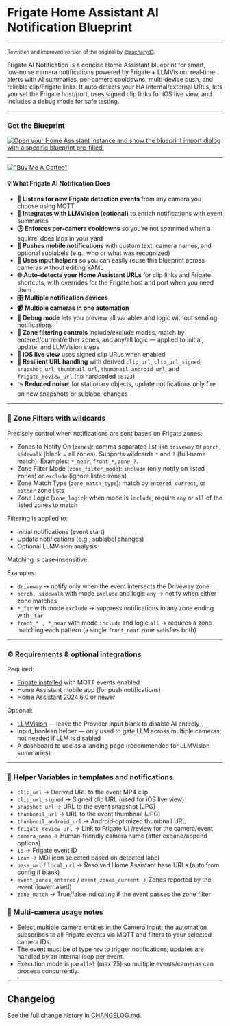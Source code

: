 # Frigate Home Assistant AI Notification Blueprint
---
<sup>Rewritten and improved version of the original by [@zacharyd3](https://github.com/zacharyd3/Frigate-Vision).</sup>

Frigate AI Notification is a concise Home Assistant blueprint for smart, low‑noise camera notifications powered by Frigate + LLMVision: real‑time alerts with AI summaries, per‑camera cooldowns, multi‑device push, and reliable clip/Frigate links. It auto‑detects your HA internal/external URLs, lets you set the Frigate host/port, uses signed clip links for iOS live view, and includes a debug mode for safe testing.

---

### Get the Blueprint

[![Open your Home Assistant instance and show the blueprint import dialog with a specific blueprint pre-filled.](https://my.home-assistant.io/badges/blueprint_import.svg)](https://my.home-assistant.io/redirect/blueprint_import/?blueprint_url=https%3A%2F%2Fgithub.com%2Fsam2kb%2Ffrigate-ai-notification-blueprint%2Fblob%2Fmain%2Ffrigate-ai-notification.yaml)

---
[!["Buy Me A Coffee"](https://www.buymeacoffee.com/assets/img/custom_images/orange_img.png)](https://buymeacoffee.com/sam2kb)
#### 💡 What Frigate AI Notification Does

* **🚨 Listens for new Frigate detection events** from any camera you choose using MQTT
* **🧠 Integrates with LLMVision (optional)** to enrich notifications with event summaries
* **🕒 Enforces per‑camera cooldowns** so you’re not spammed when a squirrel does laps in your yard
* **📱 Pushes mobile notifications** with custom text, camera names, and optional sublabels (e.g., who or what was recognized)
* **🧩 Uses input helpers** so you can easily reuse this blueprint across cameras without editing YAML
* **🌐 Auto-detects your Home Assistant URLs** for clip links and Frigate shortcuts, with overrides for the Frigate host and port when you need them
* **🎛️ Multiple notification devices**
* **📹 Multiple cameras in one automation**
* **🐛 Debug mode** lets you preview all variables and logic without sending notifications
* **🧭 Zone filtering controls** include/exclude modes, match by entered/current/either zones, and any/all logic — applied to initial, update, and LLMVision steps
* **🔐 iOS live view** uses signed clip URLs when enabled
* **🔗 Resilient URL handling** with derived `clip_url`, `clip_url_signed`, `snapshot_url`, `thumbnail_url`, `thumbnail_android_url`, and `frigate_review_url` (no hardcoded `:8123`)
* **📉 Reduced noise**: for stationary objects, update notifications only fire on new snapshots or sublabel changes

---

### 🎯 Zone Filters with wildcards

Precisely control when notifications are sent based on Frigate zones:

- Zones to Notify On (`zones`): comma‑separated list like `driveway` or `porch, sidewalk` (blank = all zones). Supports wildcards `*` and `?` (full‑name match). Examples: `*_near`, `front_*`, `zone_?`.
- Zone Filter Mode (`zone_filter_mode`): `include` (only notify on listed zones) or `exclude` (ignore listed zones)
- Zone Match Type (`zone_match_type`): match by `entered`, `current`, or `either` zone lists
- Zone Logic (`zone_logic`): when mode is `include`, require `any` or `all` of the listed zones to match

Filtering is applied to:
- Initial notifications (event start)
- Update notifications (e.g., sublabel changes)
- Optional LLMVision analysis

Matching is case‑insensitive.

Examples:
- `driveway` → notify only when the event intersects the Driveway zone
- `porch, sidewalk` with mode `include` and logic `any` → notify when either zone matches
- `*_far` with mode `exclude` → suppress notifications in any zone ending with `_far`
- `front_* , *_near` with mode `include` and logic `all` → requires a zone matching each pattern (a single `front_near` zone satisfies both)

---

### ⚙️ Requirements & optional integrations

Required:
* [Frigate installed](https://docs.frigate.video/integrations/home-assistant/) with MQTT events enabled
* Home Assistant mobile app (for push notifications)
* Home Assistant 2024.6.0 or newer

Optional:
* [LLMVision](https://llmvision.org/) — leave the Provider input blank to disable AI entirely
* input_boolean helper — only used to gate LLM across multiple cameras; not needed if LLM is disabled
* A dashboard to use as a landing page (recommended for LLMVision summaries)

---

### 🔗 Helper Variables in templates and notifications

- `clip_url` → Derived URL to the event MP4 clip
- `clip_url_signed` → Signed clip URL (used for iOS live view)
- `snapshot_url` → URL to the event snapshot (JPG)
- `thumbnail_url` → URL to the event thumbnail (JPG)
- `thumbnail_android_url` → Android‑optimized thumbnail URL
- `frigate_review_url` → Link to Frigate UI /review for the camera/event
- `camera_name` → Human‑friendly camera name (after expand/append options)
- `id` → Frigate event ID
- `icon` → MDI icon selected based on detected label
- `base_url` / `local_url` → Resolved Home Assistant base URLs (auto from config if blank)
- `event_zones_entered` / `event_zones_current` → Zones reported by the event (lowercased)
- `zone_match` → True/false indicating if the event passes the zone filter

### 🧰 Multi‑camera usage notes
- Select multiple camera entities in the Camera input; the automation subscribes to all Frigate events via MQTT and filters to your selected camera IDs.
- The event must be of type `new` to trigger notifications; updates are handled by an internal loop per event.
- Execution mode is `parallel` (max 25) so multiple events/cameras can process concurrently.

---

## Changelog

See the full change history in [CHANGELOG.md](./CHANGELOG.md).
